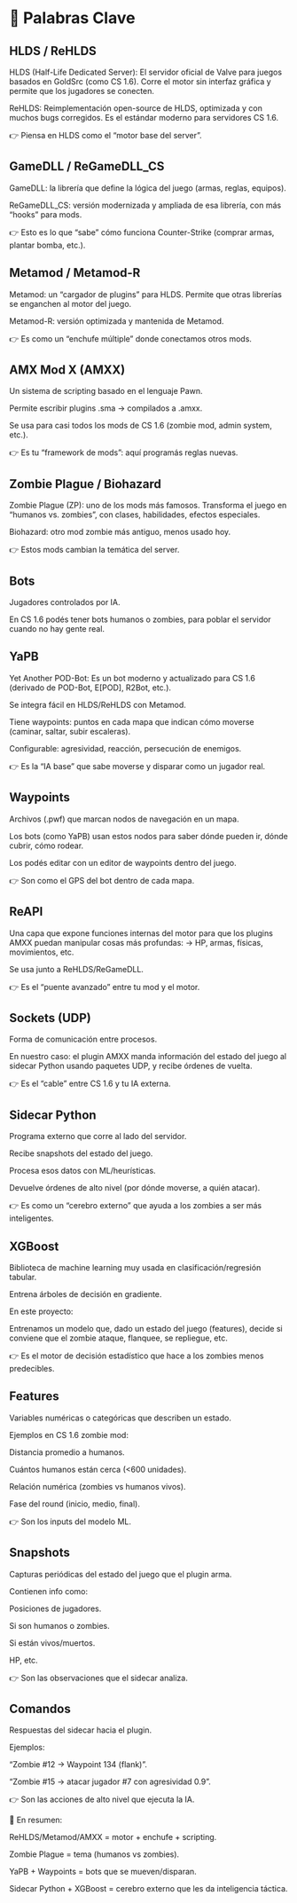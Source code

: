 # 🔑 Palabras Clave

## HLDS / ReHLDS

HLDS (Half-Life Dedicated Server):
El servidor oficial de Valve para juegos basados en GoldSrc (como CS 1.6). Corre el motor sin interfaz gráfica y permite que los jugadores se conecten.

ReHLDS: Reimplementación open-source de HLDS, optimizada y con muchos bugs corregidos. Es el estándar moderno para servidores CS 1.6.

👉 Piensa en HLDS como el “motor base del server”.

## GameDLL / ReGameDLL_CS

GameDLL: la librería que define la lógica del juego (armas, reglas, equipos).

ReGameDLL_CS: versión modernizada y ampliada de esa librería, con más “hooks” para mods.

👉 Esto es lo que “sabe” cómo funciona Counter-Strike (comprar armas, plantar bomba, etc.).

## Metamod / Metamod-R

Metamod: un “cargador de plugins” para HLDS. Permite que otras librerías se enganchen al motor del juego.

Metamod-R: versión optimizada y mantenida de Metamod.

👉 Es como un “enchufe múltiple” donde conectamos otros mods.

## AMX Mod X (AMXX)

Un sistema de scripting basado en el lenguaje Pawn.

Permite escribir plugins .sma → compilados a .amxx.

Se usa para casi todos los mods de CS 1.6 (zombie mod, admin system, etc.).

👉 Es tu “framework de mods”: aquí programás reglas nuevas.

## Zombie Plague / Biohazard

Zombie Plague (ZP): uno de los mods más famosos. Transforma el juego en “humanos vs. zombies”, con clases, habilidades, efectos especiales.

Biohazard: otro mod zombie más antiguo, menos usado hoy.

👉 Estos mods cambian la temática del server.

## Bots

Jugadores controlados por IA.

En CS 1.6 podés tener bots humanos o zombies, para poblar el servidor cuando no hay gente real.

## YaPB

Yet Another POD-Bot:
Es un bot moderno y actualizado para CS 1.6 (derivado de POD-Bot, E[POD], R2Bot, etc.).

Se integra fácil en HLDS/ReHLDS con Metamod.

Tiene waypoints: puntos en cada mapa que indican cómo moverse (caminar, saltar, subir escaleras).

Configurable: agresividad, reacción, persecución de enemigos.

👉 Es la “IA base” que sabe moverse y disparar como un jugador real.

## Waypoints

Archivos (.pwf) que marcan nodos de navegación en un mapa.

Los bots (como YaPB) usan estos nodos para saber dónde pueden ir, dónde cubrir, cómo rodear.

Los podés editar con un editor de waypoints dentro del juego.

👉 Son como el GPS del bot dentro de cada mapa.

## ReAPI

Una capa que expone funciones internas del motor para que los plugins AMXX puedan manipular cosas más profundas:
→ HP, armas, físicas, movimientos, etc.

Se usa junto a ReHLDS/ReGameDLL.

👉 Es el “puente avanzado” entre tu mod y el motor.

## Sockets (UDP)

Forma de comunicación entre procesos.

En nuestro caso: el plugin AMXX manda información del estado del juego al sidecar Python usando paquetes UDP, y recibe órdenes de vuelta.

👉 Es el “cable” entre CS 1.6 y tu IA externa.

## Sidecar Python

Programa externo que corre al lado del servidor.

Recibe snapshots del estado del juego.

Procesa esos datos con ML/heurísticas.

Devuelve órdenes de alto nivel (por dónde moverse, a quién atacar).

👉 Es como un “cerebro externo” que ayuda a los zombies a ser más inteligentes.

## XGBoost

Biblioteca de machine learning muy usada en clasificación/regresión tabular.

Entrena árboles de decisión en gradiente.

En este proyecto:

Entrenamos un modelo que, dado un estado del juego (features), decide si conviene que el zombie ataque, flanquee, se repliegue, etc.

👉 Es el motor de decisión estadístico que hace a los zombies menos predecibles.

## Features

Variables numéricas o categóricas que describen un estado.

Ejemplos en CS 1.6 zombie mod:

Distancia promedio a humanos.

Cuántos humanos están cerca (<600 unidades).

Relación numérica (zombies vs humanos vivos).

Fase del round (inicio, medio, final).

👉 Son los inputs del modelo ML.

## Snapshots

Capturas periódicas del estado del juego que el plugin arma.

Contienen info como:

Posiciones de jugadores.

Si son humanos o zombies.

Si están vivos/muertos.

HP, etc.

👉 Son las observaciones que el sidecar analiza.

## Comandos

Respuestas del sidecar hacia el plugin.

Ejemplos:

“Zombie #12 → Waypoint 134 (flank)”.

“Zombie #15 → atacar jugador #7 con agresividad 0.9”.

👉 Son las acciones de alto nivel que ejecuta la IA.

📌 En resumen:

ReHLDS/Metamod/AMXX = motor + enchufe + scripting.

Zombie Plague = tema (humanos vs zombies).

YaPB + Waypoints = bots que se mueven/disparan.

Sidecar Python + XGBoost = cerebro externo que les da inteligencia táctica.